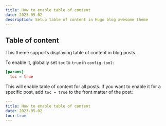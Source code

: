 ```yaml
---
title: How to enable table of content
date: 2023-05-02
description: Setup table of content in Hugo blog awesome theme
---
```


## Table of content

This theme supports displaying table of content in blog posts.

To enable it, globally set `toc` to `true` in `config.toml`:

```toml
[params]
  toc = true
```

This will enable table of content for all posts. If you want to enable it for a specific post, add `toc = true` to the front matter of the post:

```yaml
---
title: How to enable table of content
date: 2023-05-02
toc: true
---
```
